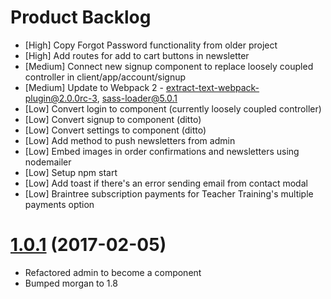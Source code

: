 # Product Backlog
* [High] Copy Forgot Password functionality from older project
* [High] Add routes for add to cart buttons in newsletter
* [Medium] Connect new signup component to replace loosely coupled controller in client/app/account/signup
* [Medium] Update to Webpack 2 - extract-text-webpack-plugin@2.0.0rc-3, sass-loader@5.0.1
* [Low] Convert login to component (currently loosely coupled controller)
* [Low] Convert signup to component (ditto)
* [Low] Convert settings to component (ditto)
* [Low] Add method to push newsletters from admin
* [Low] Embed images in order confirmations and newsletters using nodemailer
* [Low] Setup npm start
* [Low] Add toast if there's an error sending email from contact modal
* [Low] Braintree subscription payments for Teacher Training's multiple payments option

<a name="1.0.1"></a>
# [1.0.1](https://github.com/nstuyvesant/shy/commit/88924435e32d8d019bebcb837968451e3a0b67e3) (2017-02-05)
* Refactored admin to become a component
* Bumped morgan to 1.8
